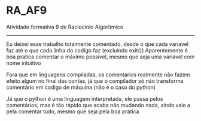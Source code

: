 # RA_AF9
Atividade formativa 9 de Raciocinio Algoritmico

****
Eu deixei esse trabalho totalmente comentado, desde o que cada variavel faz até o que cada linha do codigo faz (excluindo exit())
Aparentemente é boa pratica comentar o máximo possivel, mesmo que seja uma variavel com nome intuitivo

Fora que em linguagens compiladas, os comentários realmente não fazem efeito algum no final das contas, já que o compilador só não transforma comentário em codigo de máquina (não é o caso do python)

Já que o python é uma linguagem interpretada, ele passa pelos comentários, mas é tão rápido que acaba não mudando nada, ainda vale a pela comentar tudo, mesmo que seja pela boa prática
